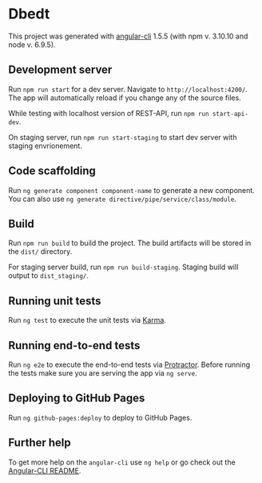 # Dbedt

This project was generated with [angular-cli](https://github.com/angular/angular-cli) 1.5.5 (with npm v. 3.10.10 and node v. 6.9.5).

## Development server
Run `npm run start` for a dev server. Navigate to `http://localhost:4200/`. The app will automatically reload if you change any of the source files.

While testing with localhost version of REST-API, run `npm run start-api-dev`.

On staging server, run `npm run start-staging` to start dev server with staging envrionement.

## Code scaffolding

Run `ng generate component component-name` to generate a new component. You can also use `ng generate directive/pipe/service/class/module`.

## Build

Run `npm run build` to build the project. The build artifacts will be stored in the `dist/` directory.

For staging server build, run `npm run build-staging`. Staging build will output to `dist_staging/`.

## Running unit tests

Run `ng test` to execute the unit tests via [Karma](https://karma-runner.github.io).

## Running end-to-end tests

Run `ng e2e` to execute the end-to-end tests via [Protractor](http://www.protractortest.org/).
Before running the tests make sure you are serving the app via `ng serve`.

## Deploying to GitHub Pages

Run `ng github-pages:deploy` to deploy to GitHub Pages.

## Further help

To get more help on the `angular-cli` use `ng help` or go check out the [Angular-CLI README](https://github.com/angular/angular-cli/blob/master/README.md).
